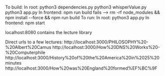 To build:
    In root:
        python3 dependencies.py
        python3 whisperValue.py
        python3 app.py
    In frontend:
        npm run build 
            fails --> rm -rf node_modules && npm install --force && npm run build
To run:
    In root:
        python3 app.py
    In frontend:
        npm start

localhost:8080 contains the lecture library

Direct urls to a few lectures:
http://localhost:3000/PHILOSOPHY%20-%20Albert%20Camus
http://localhost:3000/How%20DNS%20Works%20-%20Computerphile
http://localhost:3000/History%20of%20the%20America%20in%2025%20minutes
http://localhost:3000/How%20was%20England%20formed%EF%BC%9F
